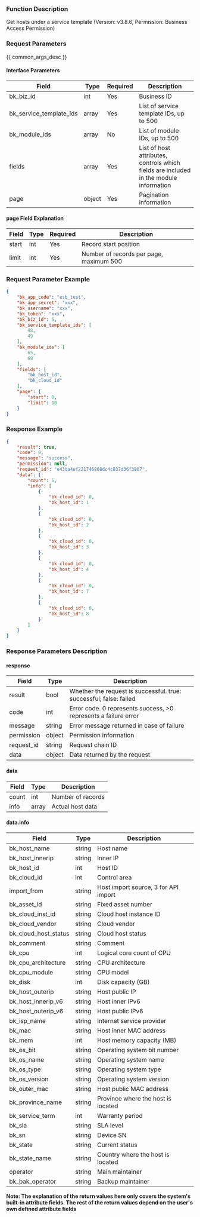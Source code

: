 ### Function Description

Get hosts under a service template (Version: v3.8.6, Permission: Business Access Permission)

### Request Parameters

{{ common_args_desc }}

#### Interface Parameters

| Field                   | Type   | Required | Description                                                  |
| ----------------------- | ------ | -------- | ------------------------------------------------------------ |
| bk_biz_id               | int    | Yes      | Business ID                                                  |
| bk_service_template_ids | array  | Yes      | List of service template IDs, up to 500                      |
| bk_module_ids           | array  | No       | List of module IDs, up to 500                                |
| fields                  | array  | Yes      | List of host attributes, controls which fields are included in the module information |
| page                    | object | Yes      | Pagination information                                       |

#### page Field Explanation

| Field | Type | Required | Description                             |
| ----- | ---- | -------- | --------------------------------------- |
| start | int  | Yes      | Record start position                   |
| limit | int  | Yes      | Number of records per page, maximum 500 |

### Request Parameter Example

```json
{
    "bk_app_code": "esb_test",
    "bk_app_secret": "xxx",
    "bk_username": "xxx",
    "bk_token": "xxx",
    "bk_biz_id": 5,
    "bk_service_template_ids": [
        48,
        49
    ],
    "bk_module_ids": [
        65,
        68
    ],
    "fields": [
        "bk_host_id",
        "bk_cloud_id"
    ],
    "page": {
        "start": 0,
        "limit": 10
    }
}
```

### Response Example

```json
{
    "result": true,
    "code": 0,
    "message": "success",
    "permission": null,
    "request_id": "e43da4ef221746868dc4c837d36f3807",
    "data": {
        "count": 6,
        "info": [
            {
                "bk_cloud_id": 0,
                "bk_host_id": 1
            },
            {
                "bk_cloud_id": 0,
                "bk_host_id": 2
            },
            {
                "bk_cloud_id": 0,
                "bk_host_id": 3
            },
            {
                "bk_cloud_id": 0,
                "bk_host_id": 4
            },
            {
                "bk_cloud_id": 0,
                "bk_host_id": 7
            },
            {
                "bk_cloud_id": 0,
                "bk_host_id": 8
            }
        ]
    }
}
```

### Response Parameters Description

#### response

| Field       | Type   | Description                                                  |
| ---------- | ------ | ------------------------------------------------------------ |
| result     | bool   | Whether the request is successful. true: successful; false: failed |
| code       | int    | Error code. 0 represents success, >0 represents a failure error |
| message    | string | Error message returned in case of failure                    |
| permission | object | Permission information                                       |
| request_id | string | Request chain ID                                             |
| data       | object | Data returned by the request                                 |

#### data

| Field | Type  | Description       |
| ----- | ----- | ----------------- |
| count | int   | Number of records |
| info  | array | Actual host data  |

#### data.info

| Field                                                        | Type   | Description                          |
| ------------------------------------------------------------ | ------ | ------------------------------------ |
| bk_host_name                                                 | string | Host name                            |
| bk_host_innerip                                              | string | Inner IP                             |
| bk_host_id                                                   | int    | Host ID                              |
| bk_cloud_id                                                  | int    | Control area                         |
| import_from                                                  | string | Host import source, 3 for API import |
| bk_asset_id                                                  | string | Fixed asset number                   |
| bk_cloud_inst_id                                             | string | Cloud host instance ID               |
| bk_cloud_vendor                                              | string | Cloud vendor                         |
| bk_cloud_host_status                                         | string | Cloud host status                    |
| bk_comment                                                   | string | Comment                              |
| bk_cpu                                                       | int    | Logical core count of CPU            |
| bk_cpu_architecture                                          | string | CPU architecture                     |
| bk_cpu_module                                                | string | CPU model                            |
| bk_disk                                                      | int    | Disk capacity (GB)                   |
| bk_host_outerip                                              | string | Host public IP                       |
| bk_host_innerip_v6                                           | string | Host inner IPv6                      |
| bk_host_outerip_v6                                           | string | Host public IPv6                     |
| bk_isp_name                                                  | string | Internet service provider            |
| bk_mac                                                       | string | Host inner MAC address               |
| bk_mem                                                       | int    | Host memory capacity (MB)            |
| bk_os_bit                                                    | string | Operating system bit number          |
| bk_os_name                                                   | string | Operating system name                |
| bk_os_type                                                   | string | Operating system type                |
| bk_os_version                                                | string | Operating system version             |
| bk_outer_mac                                                 | string | Host public MAC address              |
| bk_province_name                                             | string | Province where the host is located   |
| bk_service_term                                              | int    | Warranty period                      |
| bk_sla                                                       | string | SLA level                            |
| bk_sn                                                        | string | Device SN                            |
| bk_state                                                     | string | Current status                       |
| bk_state_name                                                | string | Country where the host is located    |
| operator                                                     | string | Main maintainer                      |
| bk_bak_operator                                              | string | Backup maintainer                    |

**Note: The explanation of the return values here only covers the system's built-in attribute fields. The rest of the return values depend on the user's own defined attribute fields** 